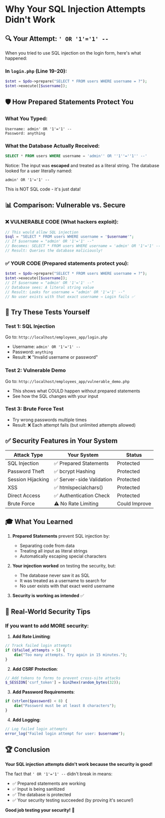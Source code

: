 # Why Your SQL Injection Attempts Didn't Work

## 🔍 Your Attempt: `' OR '1'='1' --`

When you tried to use SQL injection on the login form, here's what happened:

### In `login.php` (Line 19-20):
```php
$stmt = $pdo->prepare("SELECT * FROM users WHERE username = ?");
$stmt->execute([$username]);
```

## 🛡️ How Prepared Statements Protect You

### What You Typed:
```
Username: admin' OR '1'='1' --
Password: anything
```

### What the Database Actually Received:
```sql
SELECT * FROM users WHERE username = 'admin'' OR ''1''=''1'' --'
```

Notice: The input was **escaped** and treated as a literal string. The database looked for a user literally named:
```
admin' OR '1'='1' --
```

This is NOT SQL code - it's just data!

## 📊 Comparison: Vulnerable vs. Secure

### ❌ VULNERABLE CODE (What hackers exploit):
```php
// This would allow SQL injection
$sql = "SELECT * FROM users WHERE username = '$username'";
// If $username = "admin' OR '1'='1' --"
// Becomes: SELECT * FROM users WHERE username = 'admin' OR '1'='1' --'
// Result: Queries the database maliciously!
```

### ✅ YOUR CODE (Prepared statements protect you):
```php
$stmt = $pdo->prepare("SELECT * FROM users WHERE username = ?");
$stmt->execute([$username]);
// If $username = "admin' OR '1'='1' --"
// Database sees: A literal string value
// Result: Looks for username = "admin' OR '1'='1' --"
// No user exists with that exact username → Login fails ✅
```

## 🧪 Try These Tests Yourself

### Test 1: SQL Injection
Go to: `http://localhost/employees_app/login.php`
- Username: `admin' OR '1'='1' --`
- Password: `anything`
- Result: ❌ "Invalid username or password"

### Test 2: Vulnerable Demo
Go to: `http://localhost/employees_app/vulnerable_demo.php`
- This shows what COULD happen without prepared statements
- See how the SQL changes with your input

### Test 3: Brute Force Test
- Try wrong passwords multiple times
- Result: ❌ Each attempt fails (but unlimited attempts allowed)

## ✅ Security Features in Your System

| Attack Type | Your System | Status |
|------------|-------------|--------|
| SQL Injection | ✅ Prepared Statements | Protected |
| Password Theft | ✅ bcrypt Hashing | Protected |
| Session Hijacking | ✅ Server-side Validation | Protected |
| XSS | ✅ htmlspecialchars() | Protected |
| Direct Access | ✅ Authentication Check | Protected |
| Brute Force | ⚠️ No Rate Limiting | Could Improve |

## 🎓 What You Learned

1. **Prepared Statements** prevent SQL injection by:
   - Separating code from data
   - Treating all input as literal strings
   - Automatically escaping special characters

2. **Your injection worked** on testing the security, but:
   - The database never saw it as SQL
   - It was treated as a username to search for
   - No user exists with that exact weird username

3. **Security is working as intended** ✅

## 🎯 Real-World Security Tips

### If you want to add MORE security:

1. **Add Rate Limiting**:
```php
// Track failed login attempts
if ($failed_attempts > 5) {
    die("Too many attempts. Try again in 15 minutes.");
}
```

2. **Add CSRF Protection**:
```php
// Add tokens to forms to prevent cross-site attacks
$_SESSION['csrf_token'] = bin2hex(random_bytes(32));
```

3. **Add Password Requirements**:
```php
if (strlen($password) < 8) {
    die("Password must be at least 8 characters");
}
```

4. **Add Logging**:
```php
// Log failed login attempts
error_log("Failed login attempt for user: $username");
```

## 🏆 Conclusion

**Your SQL injection attempts didn't work because the security is good!**

The fact that `' OR '1'='1' --` didn't break in means:
- ✅ Prepared statements are working
- ✅ Input is being sanitized
- ✅ The database is protected
- ✅ Your security testing succeeded (by proving it's secure!)

**Good job testing your security!** 🎉


